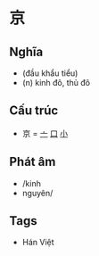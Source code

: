# 京

## Nghĩa

* (đầu khẩu tiểu)
* (n) kinh đô, thủ đô

## Cấu trúc
* 京 = [亠](亠.md) [口](口.md) [小](小.md)

## Phát âm

* /kinh
* nguyên/

## Tags
* Hán Việt

<script>window.HANZI_FIELD='京';</script>
